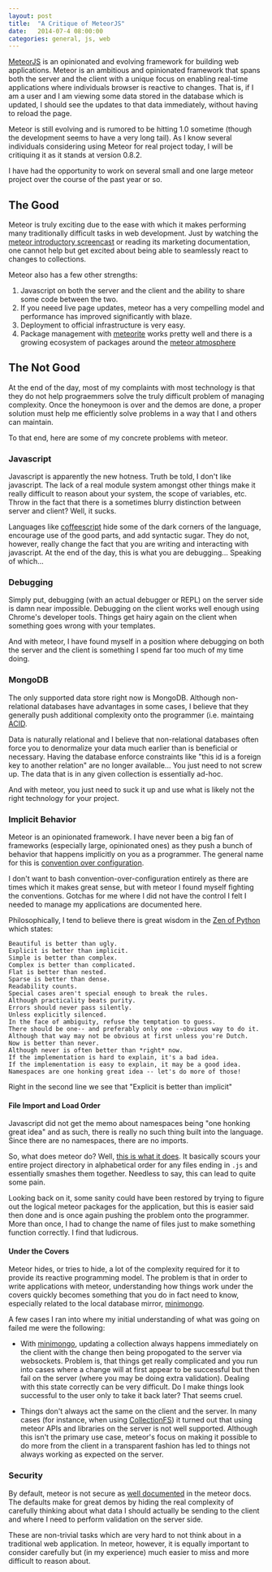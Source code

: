 ```yaml
---
layout: post
title:  "A Critique of MeteorJS"
date:   2014-07-4 08:00:00
categories: general, js, web
---
```


[MeteorJS](https://www.meteor.com/) is an opinionated and evolving
framework for building web applications.  Meteor is an ambitious and
opinionated framework that spans both the server and the client with a
unique focus on enabling real-time applications where individuals
browser is reactive to changes.  That is, if I am a user and I am
viewing some data stored in the database which is updated, I should
see the updates to that data immediately, without having to reload the
page.

Meteor is still evolving and is rumored to be hitting 1.0 sometime
(though the development seems to have a very long tail).  As I know
several individuals considering using Meteor for real project today, I
will be critiquing it as it stands at version 0.8.2.

I have had the opportunity to work on several small and one large
meteor project over the course of the past year or so.

The Good
--------

Meteor is truly exciting due to the ease with which it makes
performing many traditionally difficult tasks in web development.
Just by watching the [meteor introductory
screencast](https://www.meteor.com/screencast) or reading its
marketing documentation, one cannot help but get excited about being
able to seamlessly react to changes to collections.

Meteor also has a few other strengths:
1. Javascript on both the server and the client and the ability to
   share some code between the two.
2. If you neeed live page updates, meteor has a very compelling model
   and performance has improved significantly with blaze.
3. Deployment to official infrastructure is very easy.
4. Package management with [meteorite]() works pretty well and there
   is a growing ecosystem of packages around the
   [meteor atmosphere](https://atmospherejs.com/)

The Not Good
------------

At the end of the day, most of my complaints with most technology is
that they do not help prograemmers solve the truly difficult problem
of managing complexity.  Once the honeymoon is over and the demos are
done, a proper solution must help me efficiently solve problems in a
way that I and others can maintain.

To that end, here are some of my concrete problems with meteor.

### Javascript

Javascript is apparently the new hotness.  Truth be told, I don't like
javascript.  The lack of a real module system amongst other things
make it really difficult to reason about your system, the scope of
variables, etc.  Throw in the fact that there is a sometimes blurry
distinction between server and client?  Well, it sucks.

Languages like [coffeescript](http://coffeescript.org/) hide some of
the dark corners of the language, encourage use of the good parts, and
add syntactic sugar.  They do not, however, really change the fact
that you are writing and interacting with javascript.  At the end of
the day, this is what you are debugging... Speaking of which...

### Debugging

Simply put, debugging (with an actual debugger or REPL) on the server
side is damn near impossible.  Debugging on the client works well
enough using Chrome's developer tools.  Things get hairy again on the
client when something goes wrong with your templates.

And with meteor, I have found myself in a position where debugging on
both the server and the client is something I spend far too much of my
time doing.

### MongoDB


The only supported data store right now is MongoDB.  Although
non-relational databases have advantages in some cases, I believe that
they generally push additional complexity onto the programmer (i.e. maintaing
[ACID](http://en.wikipedia.org/wiki/ACID).

Data is naturally relational and I believe that non-relational
databases often force you to denormalize your data much earlier than
is beneficial or necessary.  Having the database enforce constraints
like "this id is a foreign key to another relation" are no longer
available... You just need to not screw up.  The data that is in any
given collection is essentially ad-hoc.

And with meteor, you just need to suck it up and use what is likely
not the right technology for your project.

### Implicit Behavior

Meteor is an opinionated framework.  I have never been a big fan of
frameworks (especially large, opinionated ones) as they push a bunch
of behavior that happens implicitly on you as a programmer.  The
general name for this is [convention over
configuration](http://en.wikipedia.org/wiki/Convention_over_configuration).

I don't want to bash convention-over-configuration entirely as there
are times which it makes great sense, but with meteor I found myself
fighting the conventions.  Gotchas for me where I did not have the
control I felt I needed to manage my applications are documented here.

Philosophically, I tend to believe there is great wisdom in the [Zen
of Python](http://legacy.python.org/dev/peps/pep-0020/) which states:

    Beautiful is better than ugly.
    Explicit is better than implicit.
    Simple is better than complex.
    Complex is better than complicated.
    Flat is better than nested.
    Sparse is better than dense.
    Readability counts.
    Special cases aren't special enough to break the rules.
    Although practicality beats purity.
    Errors should never pass silently.
    Unless explicitly silenced.
    In the face of ambiguity, refuse the temptation to guess.
    There should be one-- and preferably only one --obvious way to do it.
    Although that way may not be obvious at first unless you're Dutch.
    Now is better than never.
    Although never is often better than *right* now.
    If the implementation is hard to explain, it's a bad idea.
    If the implementation is easy to explain, it may be a good idea.
    Namespaces are one honking great idea -- let's do more of those!

Right in the second line we see that "Explicit is better than implicit"

#### File Import and Load Order

Javascript did not get the memo about namespaces being "one honking
great idea" and as such, there is really no such thing built into the
language.  Since there are no namespaces, there are no imports.

So, what does meteor do?  Well, [this is what it
does](http://docs.meteor.com/#structuringyourapp).  It basically scours your
entire project directory in alphabetical order for any files ending in
`.js` and essentially smashes them together.  Needless to say, this
can lead to quite some pain.

Looking back on it, some sanity could have been restored by trying to
figure out the logical meteor packages for the application, but this
is easier said then done and is once again pushing the problem onto
the programmer.  More than once, I had to change the name of files
just to make something function correctly.  I find that ludicrous.

#### Under the Covers

Meteor hides, or tries to hide, a lot of the complexity required for
it to provide its reactive programming model.  The problem is that in
order to write applications with meteor, understanding how things work
under the covers quickly becomes something that you do in fact need to
know, especially related to the local database mirror,
[minimongo](https://www.npmjs.org/package/minimongo).

A few cases I ran into where my initial understanding of what was
going on failed me were the following:

* With [minimongo](https://www.npmjs.org/package/minimongo), updating
  a collection always happens immediately on the client with the
  change then being propogated to the server via websockets.  Problem
  is, that things get really complicated and you run into cases where
  a change will at first appear to be successful but then fail on the
  server (where you may be doing extra validation).  Dealing with this
  state correctly can be very difficult.  Do I make things look
  successful to the user only to take it back later?  That seems
  cruel.

* Things don't always act the same on the client and the server.  In
  many cases (for instance, when using
  [CollectionFS](https://github.com/CollectionFS/Meteor-CollectionFS))
  it turned out that using meteor APIs and libraries on the server is
  not well supported.  Although this isn't the primary use case,
  meteor's focus on making it possible to do more from the client in a
  transparent fashion has led to things not always working as expected
  on the server.

### Security

By default, meteor is not secure as [well
documented](http://docs.meteor.com/#dataandsecurity) in the meteor
docs.  The defaults make for great demos by hiding the real complexity
of carefully thinking about what data I should actually be sending to
the client and where I need to perform validation on the server side.

These are non-trivial tasks which are very hard to not think about in
a traditional web application.  In meteor, however, it is equally
important to consider carefully but (in my experience) much easier to
miss and more difficult to reason about.

